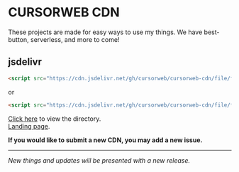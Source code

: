 # CURSORWEB CDN

These projects are made for easy ways to use my things. We have best-button, serverless, and more to come!

## jsdelivr
```html
<script src="https://cdn.jsdelivr.net/gh/cursorweb/cursorweb-cdn/file/file.min.js"></script>
```
or
```html
<script src="https://cdn.jsdelivr.net/gh/cursorweb/cursorweb-cdn/file/file.js"></script>
```
[Click here](https://cdn.jsdelivr.net/gh/cursorweb/cursorweb-cdn/) to view the directory.  
[Landing page](https://www.jsdelivr.com/package/gh/cursorweb/cursorweb-cdn).  

**If you would like to submit a new CDN, you may add a new issue.**

***

*New things and updates will be presented with a new release.*
